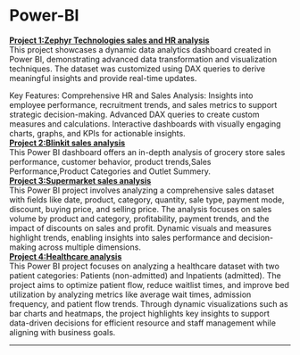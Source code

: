 # Power-BI
**[Project 1:Zephyr Technologies sales and HR analysis](https://github.com/nafiya1236/Power-BI/blob/main/zephyr%20project.pbix)**\
This project showcases a dynamic data analytics dashboard created in Power BI, demonstrating advanced data transformation and visualization techniques. The dataset was customized using DAX queries to derive meaningful insights and provide real-time updates.

Key Features:
Comprehensive HR and Sales Analysis: Insights into employee performance, recruitment trends, and sales metrics to support strategic decision-making.
Advanced DAX queries to create custom measures and calculations.
Interactive dashboards with visually engaging charts, graphs, and KPIs for actionable insights.\
**[Project 2:Blinkit sales analysis](https://github.com/nafiya1236/Power-BI/blob/main/blinkit%20projct.pbix)**\
This Power BI dashboard offers an in-depth analysis of grocery store sales performance, customer behavior, product trends,Sales Performance,Product Categories and Outlet Summery.\
**[Project 3:Supermarket sales analysis](https://github.com/nafiya1236/Power-BI/blob/main/sales%20analysis%20projct.pbix)**\
This Power BI project involves analyzing a comprehensive sales dataset with fields like date, product, category, quantity, sale type, payment mode, discount, buying price, and selling price. The analysis focuses on sales volume by product and category, profitability, payment trends, and the impact of discounts on sales and profit. Dynamic visuals and measures highlight trends, enabling insights into sales performance and decision-making across multiple dimensions.\
**[Project 4:Healthcare analysis](https://github.com/nafiya1236/Power-BI/blob/main/blinkit%20projct.pbix)**\
This Power BI project focuses on analyzing a healthcare dataset with two patient categories: Patients (non-admitted) and Inpatients (admitted). The project aims to optimize patient flow, reduce waitlist times, and improve bed utilization by analyzing metrics like average wait times, admission frequency, and patient flow trends. Through dynamic visualizations such as bar charts and heatmaps, the project highlights key insights to support data-driven decisions for efficient resource and staff management while aligning with business goals.
****
